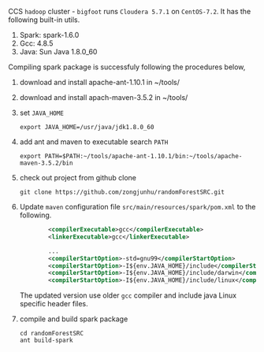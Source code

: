 CCS `hadoop` cluster - `bigfoot` runs `Cloudera 5.7.1` on `CentOS-7.2`. It has the following built-in utils.

1. Spark: spark-1.6.0
2. Gcc: 4.8.5
3. Java: Sun Java 1.8.0_60

Compiling spark package is successfuly following the procedures below,

1. download and install apache-ant-1.10.1 in ~/tools/
2. download and install apach-maven-3.5.2 in ~/tools/
3. set `JAVA_HOME`

    ```
    export JAVA_HOME=/usr/java/jdk1.8.0_60
    ```
4. add ant and maven to executable search `PATH`

    ```
    export PATH=$PATH:~/tools/apache-ant-1.10.1/bin:~/tools/apache-maven-3.5.2/bin
    ```
5. check out project from github clone

    ```
    git clone https://github.com/zongjunhu/randomForestSRC.git
    ```
6. Update `maven` configuration file `src/main/resources/spark/pom.xml` to the following.
    
    ```xml
            <compilerExecutable>gcc</compilerExecutable>
            <linkerExecutable>gcc</linkerExecutable>

            ...
            <compilerStartOption>-std=gnu99</compilerStartOption>
            <compilerStartOption>-I${env.JAVA_HOME}/include</compilerStartOption>
            <compilerStartOption>-I${env.JAVA_HOME}/include/darwin</compilerStartOption>
            <compilerStartOption>-I${env.JAVA_HOME}/include/linux</compilerStartOption>
    ``` 
    The updated version use older `gcc` compiler and include java Linux specific header files.
7. compile and build spark package

    ```
    cd randomForestSRC
    ant build-spark
    ```
